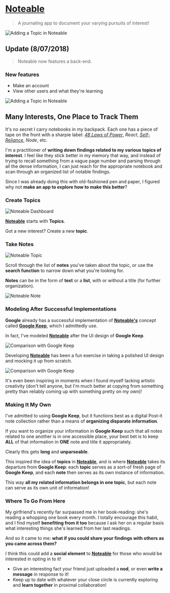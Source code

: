 # [Noteable](http://noteable1.herokuapp.com/)

> A journaling app to document your varying pursuits of interest!

![Adding a Topic in Noteable](/assets2/gif/AddTopic.gif)

## Update (8/07/2018)
> Noteable now features a back-end.


### New features
- Make an account
- View other users and what they're learning

![Adding a Topic in Noteable](/assets/gif/AddTopicMobile.gif)

## Many Interests, One Place to Track Them <a name="priordocs" />

It's no secret I carry notebooks in my backpack. Each one has a piece of tape on the front with a sharpie label: *[48 Laws of Power](https://en.wikipedia.org/wiki/The_48_Laws_of_Power)*, *React*, *[Self-Reliance](https://en.wikipedia.org/wiki/Self-Reliance)*, *Node*, etc.

I'm a practitioner of **writing down findings related to my various topics of interest**. I feel like they stick better in my memory that way, and instead of trying to recall something from a vague page number and parsing through all the dense information, I can just reach for the appropriate notebook and scan through an organized list of notable findings.

Since I was already doing this with old-fashioned pen and paper, I figured why not **make an app to explore how to make this better**?

### Create Topics
![Noteable Dashboard](/assets/img/DashboardMobile.png)

**[Noteable](http://noteable1.herokuapp.com/)** starts with **Topics**.

Got a new interest? Create a new **topic**.

### Take Notes

![Noteable Topic](/assets/img/TopicMobile.png)

Scroll through the list of **notes** you've taken about the topic, or use the **search function** to narrow down what you're looking for.

**Notes** can be in the form of **text** or a **list**, with or without a title (for further organization).

![Noteable Note](/assets/img/ListMobile.png)

### Modeling After Successful Implementations

**Google** already has a successful implementation of **[Noteable's](http://noteable1.herokuapp.com/)** concept called **[Google Keep](https://keep.google.com/)**, which I admittedly use.

In fact, I've modeled **[Noteable](http://noteable1.herokuapp.com/)** after the UI design of **Google Keep**.

![Comparison with Google Keep](/assets/img/SideBySide.png)

Developing **[Noteable](http://noteable1.herokuapp.com/)** has been a fun exercise in taking a polished UI design and mocking it up from scratch.

![Comparison with Google Keep](/assets/img/SideBySideNote.png)

It's even been inspiring in moments when I found myself lacking artistic creativity (don't tell anyone, but I'm much better at copying from something pretty than reliably coming up with something pretty on my own)!


### Making It My Own

I've admitted to using **Google Keep**, but it functions best as a digital Post-it note collection rather than a means of **organizing disparate information**.

If you want to organize your information in **Google Keep** such that all notes related to one another is in one accessible place, your best bet is to keep **ALL** of that information in **ONE** note and title it appropriately.

Clearly this gets **long** and **unparseable**.

This inspired the idea of **topics** in **[Noteable](http://noteable1.herokuapp.com/)**, and is where **[Noteable](http://noteable1.herokuapp.com/)** takes its departure from **Google Keep**: each **topic** serves as a sort-of fresh page of **Google Keep**, and each **note** then serves as its own instance of information.

This way **all my related information belongs in one topic**, but each note can serve as its own unit of information!

### Where To Go From Here

My girlfriend's recently far surpassed me in her book-reading: she's reading a whopping one book every month. I totally encourage this habit, and I find myself **benefiting from it too** because I ask her on a regular basis what interesting things she's learned from her last readings.

And so it came to me: **what if you could share your findings with others as you came across them?**

I think this could add a **social element** to **[Noteable](http://noteable1.herokuapp.com/)** for those who would be interested in opting in to it!
- Give an interesting fact your friend just uploaded a **nod**, or even **write a message** in response to it!
- Keep up to date with whatever your close circle is currently exploring and **learn together** in proximal collaboration!
